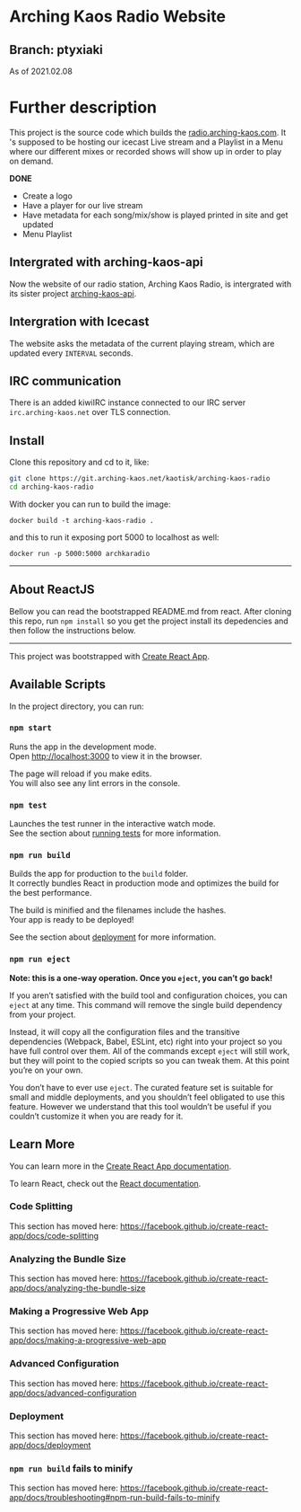 # Arching Kaos Radio Website

## Branch: ptyxiaki
As of 2021.02.08

# Further description

This project is the source code which builds the [radio.arching-kaos.com](https://radio.arching-kaos.com/). It 's supposed to be hosting our icecast Live stream and a Playlist in a Menu where our different mixes or recorded shows will show up in order to play on demand.

**DONE**
- Create a logo
- Have a player for our live stream
- Have metadata for each song/mix/show is played printed in site and get updated
- Menu Playlist

## Intergrated with arching-kaos-api

Now the website of our radio station, Arching Kaos Radio, is intergrated with its sister project [arching-kaos-api](https://git.arching-kaos.net/kaotisk/arching-kaos-api).

## Intergration with Icecast

The website asks the metadata of the current playing stream, which are updated every `INTERVAL` seconds.

## IRC communication

There is an added kiwiIRC instance connected to our IRC server `irc.arching-kaos.net` over TLS connection.

## Install

Clone this repository and cd to it, like:

```sh
git clone https://git.arching-kaos.net/kaotisk/arching-kaos-radio
cd arching-kaos-radio
```
With docker you can run to build the image:

`docker build -t arching-kaos-radio .`

and this to run it exposing port 5000 to localhost as well:

`docker run -p 5000:5000 archkaradio`



----------

##  About ReactJS

Bellow you can read the bootstrapped README.md from react. After cloning this repo, run `npm install` so you get the project install its depedencies and then follow the instructions below.

----------

This project was bootstrapped with [Create React App](https://github.com/facebook/create-react-app).

## Available Scripts

In the project directory, you can run:

### `npm start`

Runs the app in the development mode.<br>
Open [http://localhost:3000](http://localhost:3000) to view it in the browser.

The page will reload if you make edits.<br>
You will also see any lint errors in the console.

### `npm test`

Launches the test runner in the interactive watch mode.<br>
See the section about [running tests](https://facebook.github.io/create-react-app/docs/running-tests) for more information.

### `npm run build`

Builds the app for production to the `build` folder.<br>
It correctly bundles React in production mode and optimizes the build for the best performance.

The build is minified and the filenames include the hashes.<br>
Your app is ready to be deployed!

See the section about [deployment](https://facebook.github.io/create-react-app/docs/deployment) for more information.

### `npm run eject`

**Note: this is a one-way operation. Once you `eject`, you can’t go back!**

If you aren’t satisfied with the build tool and configuration choices, you can `eject` at any time. This command will remove the single build dependency from your project.

Instead, it will copy all the configuration files and the transitive dependencies (Webpack, Babel, ESLint, etc) right into your project so you have full control over them. All of the commands except `eject` will still work, but they will point to the copied scripts so you can tweak them. At this point you’re on your own.

You don’t have to ever use `eject`. The curated feature set is suitable for small and middle deployments, and you shouldn’t feel obligated to use this feature. However we understand that this tool wouldn’t be useful if you couldn’t customize it when you are ready for it.

## Learn More

You can learn more in the [Create React App documentation](https://facebook.github.io/create-react-app/docs/getting-started).

To learn React, check out the [React documentation](https://reactjs.org/).

### Code Splitting

This section has moved here: https://facebook.github.io/create-react-app/docs/code-splitting

### Analyzing the Bundle Size

This section has moved here: https://facebook.github.io/create-react-app/docs/analyzing-the-bundle-size

### Making a Progressive Web App

This section has moved here: https://facebook.github.io/create-react-app/docs/making-a-progressive-web-app

### Advanced Configuration

This section has moved here: https://facebook.github.io/create-react-app/docs/advanced-configuration

### Deployment

This section has moved here: https://facebook.github.io/create-react-app/docs/deployment

### `npm run build` fails to minify

This section has moved here: https://facebook.github.io/create-react-app/docs/troubleshooting#npm-run-build-fails-to-minify
